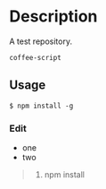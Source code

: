 # Description

A test repository.
```
coffee-script
```

## Usage

 ```
 $ npm install -g
 ```

### Edit
 * one
 * two
  > 1. npm install

